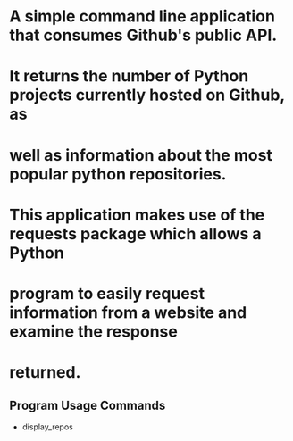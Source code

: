 # A simple command line application that consumes Github's public API.
# It returns the number of Python projects currently hosted on Github, as
# well as information about the most popular python repositories.

# This application makes use of the requests package which allows a Python
# program to easily request information from a website and examine the response
# returned.

## Program Usage Commands
   * display_repos